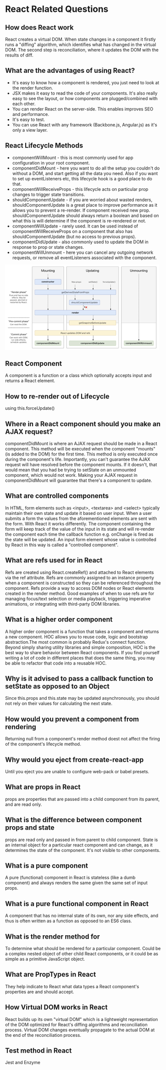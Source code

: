 # React Related Questions

## How does React work

React creates a virtual DOM. When state changes in a component it firstly runs a "diffing" algorithm, which identifies what has changed in the virtual DOM. The second step is reconciliation, where it updates the DOM with the results of diff.

## What are the advantages of using React?

* It's easy to know how a component is rendered, you just need to look at the render function.
* JSX makes it easy to read the code of your components. It's also really easy to see the layout, or how components are plugged/combined with each other.
* You can render React on the server-side. This enables improves SEO and performance. 
* It's easy to test.
* You can use React with any framework \(Backbone.js, Angular.js\) as it's only a view layer. 

## React Lifecycle Methods 

* componentWillMount - this is most commonly used for app configuration in your root component. 
* componentDidMount - here you want to do all the setup you couldn't do without a DOM, and start getting all the data you need. Also if you want to set up eventListeners etc, this lifecycle hook is a good place to do that.
* componentWillReceiveProps - this lifecycle acts on particular prop changes to trigger state transitions.
* shouldComponentUpdate - if you are worried about wasted renders, shouldComponentUpdate is a great place to improve performance as it allows you to prevent a re-render. If component received new prop. shouldComponentUpdate should always return a boolean and based on what this is will determine if the component is re-rendered or not.
* componentWillUpdate - rarely used. It can be used instead of componentWillReceiveProps on a component that also has shouldComponentUpdate \(but no access to previous props\).
* componentDidUpdate - also commonly used to update the DOM in response to prop or state changes.
* componentWillUnmount - here you can cancel any outgoing network requests, or remove all eventListeners associated with the component. 

![](../.gitbook/assets/image.png)

## React Component

A component is a function or a class which optionally accepts input and returns a React element.

## How to re-render out of Lifecycle

using this.forceUpdate\(\)

## Where in a React component should you make an AJAX request?

componentDidMount is where an AJAX request should be made in a React component. This method will be executed when the component "mounts" \(is added to the DOM\) for the first time. This method is only executed once during the component's life. Importantly, you can't guarantee the AJAX request will have resolved before the component mounts. If it doesn't, that would mean that you had be trying to setState on an unmounted component, which would not work. Making your AJAX request in componentDidMount will guarantee that there's a component to update. 

## What are controlled components

In HTML, form elements such as &lt;input&gt;, &lt;textarea&gt; and &lt;select&gt; typically maintain their own state and update it based on user input. When a user submits a form the values from the aforementioned elements are sent with the form. With React it works differently. The component containing the form will keep track of the value of the input in its state and will re-render the component each time the callback function e.g. onChange is fired as the state will be updated. An input form element whose value is controlled by React in this way is called a "controlled component".

## What are refs used for in React

Refs are created using React.createRef\(\) and attached to React elements via the ref attribute. Refs are commonly assigned to an instance property when a component is constructed so they can be referenced throughout the component. Refs provide a way to access DOM nodes or React elements created in the render method. Good examples of when to use refs are for managing focus/text selection or media playback, triggering imperative animations, or integrating with third-party DOM libraries. 

## What is a higher order component

A higher order component is a function that takes a component and returns a new component. HOC allows you to reuse code, logic and bootstrap abstraction.The most common is probably Redux's connect function. Beyond simply sharing utility libraries and simple composition, HOC is the best way to share behavior between React components. If you find yourself writing a lot of code in different places that does the same thing, you may be able to refactor that code into a reusable HOC.

## Why is it advised to pass a callback function to setState as opposed to an Object

Since this.props and this.state may be updated asynchronously, you should not rely on their values for calculating the next state.

## How would you prevent a component from rendering

Returning null from a component's render method doest not affect the firing of the component's lifecycle method.

## Why would you eject from create-react-app

Until you eject you are unable to configure web-pack or babel presets.

## What are props in React

props are properties that are passed into a child component from its parent, and are read only. 

## What is the difference between component props and state

props are read only and passed in from parent to child component. State is an internal object for a particular react component and can change, as it determines the state of the component. It's not visible to other components. 

## What is a pure component

A pure \(functional\) component in React is stateless \(like a dumb component\) and always renders the same given the same set of input props. 

## What is a pure functional component in React

A component that has no internal state of its own, nor any side effects, and thus is often written as a function as opposed to an ES6 class. 

## What is the render method for

To determine what should be rendered for a particular component. Could be a complex nested object of other child React components, or it could be as simple as a primitive JavaScript object. 

## What are PropTypes in React

They help indicate to React what data types a React component's properties are and should accept. 

## How Virtual DOM works in React

React builds up its own "virtual DOM" which is a lightweight representation of the DOM optimized for React's diffing algorithms and reconciliation process. Virtual DOM changes eventually propagate to the actual DOM at the end of the reconciliation process. 

## Test method in React

Jest and Enzyme



























 





























